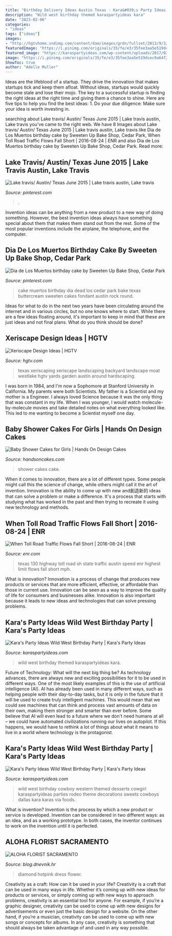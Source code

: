 ```yaml
---
title: "Birthday Delivery Ideas Austin Texas - Kara&#039;s Party Ideas Wild West Birthday Party"
description: "Wild west birthday themed karaspartyideas kara"
date: "2023-02-06"
categories:
- "ideas"
tags: ["ideas"]
images:
- "http://hgtvhome.sndimg.com/content/dam/images/grdn/fullset/2013/9/3/0/westlake-11.jpg.rend.hgtvcom.1280.1920.jpeg"
featuredImage: "https://i.pinimg.com/originals/35/fe/e3/35fee3aa5e519dcec9a64f2dc6a4c304.jpg"
featured_image: "https://karaspartyideas.com/wp-content/uploads/2017/02/Wild-West-Birthday-Party-via-Karas-Party-Ideas-KarasPartyIdeas.com23.jpg"
image: "https://i.pinimg.com/originals/35/fe/e3/35fee3aa5e519dcec9a64f2dc6a4c304.jpg"
ShowToc: true
author: "Adelle Muller"
---
```



Ideas are the lifeblood of a startup. They drive the innovation that makes startups tick and keep them afloat. Without ideas, startups would quickly become stale and lose their mojo. The key to a successful startup is finding the right ideas at the right time and giving them a chance to shine. Here are five tips to help you find the best ideas: 1. Do your due diligence: Make sure your idea is worth investing in.

	

		
searching about Lake travis/ Austin/ Texas June 2015 | Lake travis austin, Lake travis you've came to the right web. We have 8 Images about Lake travis/ Austin/ Texas June 2015 | Lake travis austin, Lake travis like Dia de Los Muertos birthday cake by Sweeten Up Bake Shop, Cedar Park, When Toll Road Traffic Flows Fall Short | 2016-08-24 | ENR and also Dia de Los Muertos birthday cake by Sweeten Up Bake Shop, Cedar Park. Read more:
		
    
## Lake Travis/ Austin/ Texas June 2015 | Lake Travis Austin, Lake Travis

<img loading=lazy src="https://i.pinimg.com/736x/15/8f/fc/158ffc93c62be98af95b867a5de2bb94--lake-travis-austin-texas.jpg" onerror="this.onerror=null;this.src='https://tse2.mm.bing.net/th?id=OIP.tDXnj3pnf50hSoRqu83B8wHaHa&amp;pid=15.1';" alt="Lake travis/ Austin/ Texas June 2015 | Lake travis austin, Lake travis">

_Source: pinterest.com_

>. 

	

Invention ideas can be anything from a new product to a new way of doing something. However, the best invention ideas always have something special about them that makes them stand out from the rest. Some of the most popular inventions include the airplane, the telephone, and the computer.

    
## Dia De Los Muertos Birthday Cake By Sweeten Up Bake Shop, Cedar Park

<img loading=lazy src="https://i.pinimg.com/originals/35/fe/e3/35fee3aa5e519dcec9a64f2dc6a4c304.jpg" onerror="this.onerror=null;this.src='https://tse3.mm.bing.net/th?id=OIP.QP7oEPVUglKDmkxDR0fT_AHaJ4&amp;pid=15.1';" alt="Dia de Los Muertos birthday cake by Sweeten Up Bake Shop, Cedar Park">

_Source: pinterest.com_

>cake muertos birthday dia dead los cedar park bake texas buttercream sweeten cakes fondant austin rock round. 

	

Ideas for what to do in the next two years have been circulating around the internet and in various circles, but no one knows where to start. While there are a few ideas floating around, it's important to keep in mind that these are just ideas and not final plans. What do you think should be done?

    
## Xeriscape Design Ideas | HGTV

<img loading=lazy src="http://hgtvhome.sndimg.com/content/dam/images/grdn/fullset/2013/9/3/0/westlake-11.jpg.rend.hgtvcom.1280.1920.jpeg" onerror="this.onerror=null;this.src='https://tse1.mm.bing.net/th?id=OIP.Ez050V-6e6uwqtht18UeAgHaLH&amp;pid=15.1';" alt="Xeriscape Design Ideas | HGTV">

_Source: hgtv.com_

>texas xeriscaping xeriscape landscaping backyard landscape moat westlake hgtv yards garden austin around hardscaping. 

	

I was born in 1984, and I'm now a Sophomore at Stanford University in California. My parents were both Scientists. My father is a Scientist and my mother is a Engineer. I always loved Science because it was the only thing that was constant in my life. When I was younger, I would watch molecule-by-molecule movies and take detailed notes on what everything looked like. This led to me wanting to become a Scientist myself one day.

    
## Baby Shower Cakes For Girls | Hands On Design Cakes

<img loading=lazy src="https://www.handsoncakes.com/wp-content/uploads/2016/05/2tier-baby-shower-cake-girls-582.jpg" onerror="this.onerror=null;this.src='https://tse3.mm.bing.net/th?id=OIP.Z1zWvoa4EYqQJqc5Lq5GCwHaJ4&amp;pid=15.1';" alt="Baby Shower Cakes for Girls | Hands On Design Cakes">

_Source: handsoncakes.com_

>shower cakes cake. 

	

When it comes to innovation, there are a lot of different types. Some people might call this the science of change, while others might call it the art of invention. Innovation is the ability to come up with new and創造新的 ideas that can solve a problem or make a difference. It's a process that starts with studying what has worked in the past and then trying to recreate it using new technology and methods.

    
## When Toll Road Traffic Flows Fall Short | 2016-08-24 | ENR

<img loading=lazy src="http://www.enr.com/ext/resources/Issues/National_Issues/2016/August-2016/29-Aug/TxDOT-State-Highway-130---85mph.jpg?1472049783" onerror="this.onerror=null;this.src='https://tse1.mm.bing.net/th?id=OIP.43GB6CojYqzcjsqLuVjlpgHaEh&amp;pid=15.1';" alt="When Toll Road Traffic Flows Fall Short | 2016-08-24 | ENR">

_Source: enr.com_

>texas 130 highway toll road sh state traffic austin speed enr highest limit flows fall short mph. 

	

What is innovation?
Innovation is a process of change that produces new products or services that are more efficient, effective, or affordable than those in current use. Innovation can be seen as a way to improve the quality of life for consumers and businesses alike. Innovation is also important because it leads to new ideas and technologies that can solve pressing problems.

    
## Kara&#039;s Party Ideas Wild West Birthday Party | Kara&#039;s Party Ideas

<img loading=lazy src="https://karaspartyideas.com/wp-content/uploads/2017/02/Wild-West-Birthday-Party-via-Karas-Party-Ideas-KarasPartyIdeas.com18.jpg" onerror="this.onerror=null;this.src='https://tse1.mm.bing.net/th?id=OIP.3wJf8xBXrs8S7mmB9HHuvAHaNz&amp;pid=15.1';" alt="Kara&#039;s Party Ideas Wild West Birthday Party | Kara&#039;s Party Ideas">

_Source: karaspartyideas.com_

>wild west birthday themed karaspartyideas kara. 

	

Future of Technology: What will the next big thing be?
As technology advances, there are always new and exciting possibilities for it to be used in different ways. One of the most likely examples of this is the use of artificial intelligence (AI). AI has already been used in many different ways, such as helping people with their day-to-day tasks, but it is only in the future that it will be used to create truly intelligent machines. This would mean that we could see machines that can think and process vast amounts of data on their own, making them stronger and smarter than ever before. Some believe that AI will even lead to a future where we don't need humans at all – we could have automated civilizations running our lives on autopilot. If this happens, we would have to rethink a lot of things about what it means to live in a world where technology is the protagonist.

    
## Kara&#039;s Party Ideas Wild West Birthday Party | Kara&#039;s Party Ideas

<img loading=lazy src="https://karaspartyideas.com/wp-content/uploads/2017/02/Wild-West-Birthday-Party-via-Karas-Party-Ideas-KarasPartyIdeas.com23.jpg" onerror="this.onerror=null;this.src='https://tse4.mm.bing.net/th?id=OIP.CKIcLT4m6GlyaLNpMW0EyAHaJ3&amp;pid=15.1';" alt="Kara&#039;s Party Ideas Wild West Birthday Party | Kara&#039;s Party Ideas">

_Source: karaspartyideas.com_

>wild west birthday cowboy western themed desserts cowgirl karaspartyideas parties rodeo theme decorations sweets cowboys dallas kara karas via foods. 

	

What is invention?
Invention is the process by which a new product or service is developed. Invention can be considered in two different ways: as an idea, and as a working prototype. In both cases, the inventor continues to work on the invention until it is perfected.

    
## ALOHA FLORIST SACRAMENTO

<img loading=lazy src="http://bit.ly/rl4sgX" onerror="this.onerror=null;this.src='https://tse3.mm.bing.net/th?id=OIP.KdSXCNAet7Aw51lC6eSthAHaFO&amp;pid=15.1';" alt="ALOHA FLORIST SACRAMENTO">

_Source: blog.dnevnik.hr_

>diamond hotpink dress flower. 

	

Creativity as a craft: How can it be used in your life?
Creativity is a craft that can be used in many ways in life. Whether it’s coming up with new ideas for products or services, or simply coming up with new ways to approach problems, creativity is an essential tool for anyone. For example, if you’re a graphic designer, creativity can be used to come up with new designs for advertisements or even just the basic design for a website. On the other hand, if you’re a musician, creativity can be used to come up with new songs or concepts for albums. In any case, creativity is something that should always be taken advantage of and used in any way possible.


